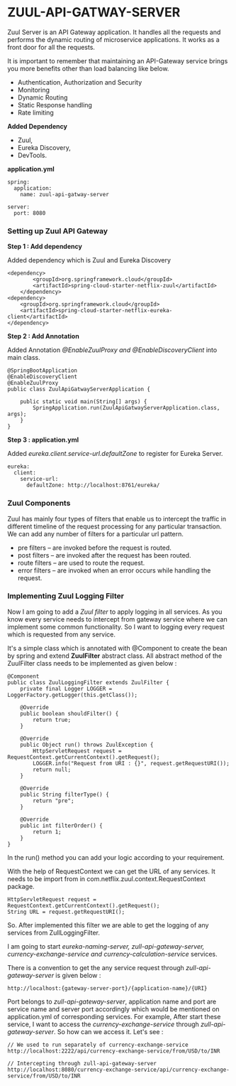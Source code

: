 # ZUUL-API-GATWAY-SERVER

Zuul Server is an API Gateway application. It handles all the requests and performs the dynamic routing of microservice applications. It works as a front door for all the requests.

It is important to remember that maintaining an API-Gateway service brings you more benefits other than load balancing like below.

* Authentication, Authorization and Security
* Monitoring
* Dynamic Routing
* Static Response handling
* Rate limiting

**Added Dependency**

* Zuul, 
* Eureka Discovery, 
* DevTools.

**application.yml**

	spring:
	  application:
	    name: zuul-api-gatway-server
	    
	server:
	  port: 8080

### Setting up Zuul API Gateway

**Step 1 : Add dependency**

Added dependency which is Zuul and Eureka Discovery 

	<dependency>
			<groupId>org.springframework.cloud</groupId>
			<artifactId>spring-cloud-starter-netflix-zuul</artifactId>
		</dependency>
	<dependency>
		<groupId>org.springframework.cloud</groupId>
		<artifactId>spring-cloud-starter-netflix-eureka-client</artifactId>
	</dependency>
	
**Step 2 : Add Annotation**

Added Annotation *@EnableZuulProxy and @EnableDiscoveryClient* into main class.

	@SpringBootApplication
	@EnableDiscoveryClient
	@EnableZuulProxy
	public class ZuulApiGatwayServerApplication {
	
		public static void main(String[] args) {
			SpringApplication.run(ZuulApiGatwayServerApplication.class, args);
		}
	}
	
**Step 3 : application.yml**

Added *eureka.client.service-url.defaultZone* to register for Eureka Server.

	eureka:
	  client:
	    service-url:
	      defaultZone: http://localhost:8761/eureka/

### Zuul Components

Zuul has mainly four types of filters that enable us to intercept the traffic in different timeline of the request processing for any particular transaction. We can add any number of filters for a particular url pattern.

* pre filters – are invoked before the request is routed.
* post filters – are invoked after the request has been routed.
* route filters – are used to route the request.
* error filters – are invoked when an error occurs while handling the request.


### Implementing Zuul Logging Filter

Now I am going to add a *Zuul filter* to apply logging in all services. As you know every service needs to intercept from gateway service where we can implement some common functionality. So I want to logging every request which is requested from any service.   

It's a simple class which is annotated with @Component to create the bean by spring and extend **ZuulFilter** abstract class. All abstract method of the ZuulFilter class needs to be implemented as given below : 

	@Component
	public class ZuulLoggingFilter extends ZuulFilter {
		private final Logger LOGGER = LoggerFactory.getLogger(this.getClass());
		
		@Override
		public boolean shouldFilter() {
			return true;
		}
	
		@Override
		public Object run() throws ZuulException {
			HttpServletRequest request = RequestContext.getCurrentContext().getRequest();
			LOGGER.info("Request from URI : {}", request.getRequestURI());
			return null;
		}
	
		@Override
		public String filterType() {
			return "pre";
		}
	
		@Override
		public int filterOrder() {
			return 1;
		}
	}

In the run() method you can add your logic according to your requirement.    

With the help of RequestContext we can get the URL of any services. It needs to be import from in com.netflix.zuul.context.RequestContext package.

	HttpServletRequest request = RequestContext.getCurrentContext().getRequest();
	String URL = request.getRequestURI(); 
	
So. After implemented this filter we are able to get the logging of any services from ZullLoggingFilter.  

I am going to start *eureka-naming-server, zull-api-gateway-server, currency-exchange-service and currency-calculation-service* services.

There is a convention to get the any service request through *zull-api-gateway-server* is given below : 
 
	http://localhost:{gateway-server-port}/{application-name}/{URI}
 	
Port belongs to *zull-api-gateway-server*, application name and port are service name and server port accordingly which would be mentioned on application.yml of corresponding services. For example, After start these service, I want to access the *currency-exchange-service* through *zull-api-gateway-server*. So how can we access it. Let's see : 

	// We used to run separately of currency-exchange-service
	http://localhost:2222/api/currency-exchange-service/from/USD/to/INR
	
	// Intercepting through zull-api-gateway-server
	http://localhost:8080/currency-exchange-service/api/currency-exchange-service/from/USD/to/INR
	
